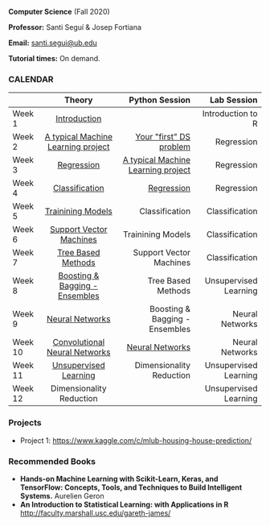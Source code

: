 **Computer Science** (Fall 2020)

**Professor:** Santi Seguí & Josep Fortiana

**Email:** santi.segui@ub.edu

**Tutorial times:** On demand.



### CALENDAR

|               | Theory                                | Python Session                       | Lab Session             |
| ------------- |:-------------:                        | -----:                              | -----:                |
|Week 1         | [Introduction](slides/ML1.pdf)        |                                     | Introduction to R     | 
|Week 2         | [A typical Machine Learning project](slides/ML2.pdf)     |[Your "first" DS problem](pages/01_your_first_ds_problem.md)             | Regression            | 
|Week 3         | [Regression](slides/ML3.pdf)         | [A typical Machine Learning project](pages/02_typicalMachineLearningProject.md)  | Regression            | 
|Week 4         | [Classification](slides/ML4.pdf)                        | [Regression](pages/03_regression.md)                          | Regression            | 
|Week 5         | [Trainining Models](slides/ML5.pdf)                      | Classification                      | Classification        | 
|Week 6         | [Support Vector Machines](slides/ML6.pdf)                | Trainining Models                   | Classification        | 
|Week 7         | [Tree Based Methods](slides/ML7.pdf)                    | Support Vector Machines             | Classification        | 
|Week 8         | [Boosting & Bagging - Ensembles](slides/ML7.pdf)        | Tree Based Methods                  | Unsupervised Learning | 
|Week 9         | [Neural Networks](slides/ML8.pdf)                       | Boosting & Bagging - Ensembles                 | Neural Networks       |
|Week 10        | [Convolutional Neural Networks](slides/ML9.pdf)                      |[Neural Networks](https://github.com/ssegui/ml_ub/blob/master/notebooks/Session7.ipynb)                     | Neural Networks       | 
|Week 11        | [Unsupervised Learning](slides/ML10.pdf)                 | Dimensionality Reduction            | Unsupervised Learning | 
|Week 12       | Dimensionality Reduction              |      | Unsupervised Learning | 
 

### Projects
+ Project 1: https://www.kaggle.com/c/mlub-housing-house-prediction/


### Recommended Books 
+ **Hands-on Machine Learning with Scikit-Learn, Keras, and TensorFlow: Concepts, Tools, and Techniques to Build Intelligent Systems.** Aurelien Geron
+ **An Introduction to Statistical Learning: with Applications in R**  http://faculty.marshall.usc.edu/gareth-james/
